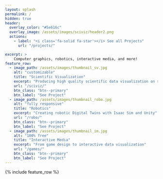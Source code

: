 ```yaml
---
layout: splash
permalink: /
hidden: true
header:
  overlay_color: "#5e616c"
  overlay_image: /assets/images/sciviz/header2.png
  actions:
    - label: "<i class='fa-solid fa-star'></i> See all Projects"
      url: "/projects/"

excerpt: >
    Computer graphics, robotics, interactive media, and more!
feature_row:
  - image_path: /assets/images/thumbnail_sv.jpg
    alt: "customizable"
    title: "Scientific Visualization"
    excerpt: "Producing high quality scientific data visualization on supercomputers"
    url: "/sciviz/"
    btn_class: "btn--primary"
    btn_label: "See Project"
  - image_path: /assets/images/thumbnail_robo.jpg
    alt: "fully responsive"
    title: "Robotics"
    excerpt: "Creating robotic Digital Twins with Isaac Sim and Unity"
    url: "/robo/"
    btn_class: "btn--primary"
    btn_label: "See Project"
  - image_path: /assets/images/thumbnail_im.jpg
    alt: "100% free"
    title: "Interactive Media"
    excerpt: "From game design to interactive data visualization"
    url: "/games/"
    btn_class: "btn--primary"
    btn_label: "See Project"      
---
```


{% include feature_row %}